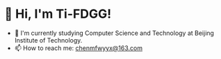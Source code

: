 # 👋 Hi, I'm Ti-FDGG!
- 🔭 I'm currently studying Computer Science and Technology at Beijing Institute of Technology.
- 📫 How to reach me: [chenmfwyyx@163.com](mailto:chenmfwyyx@163.com)
